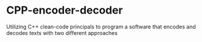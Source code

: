 # CPP-encoder-decoder
Utilizing C++ clean-code principals to program a software that encodes and decodes texts with two different approaches
